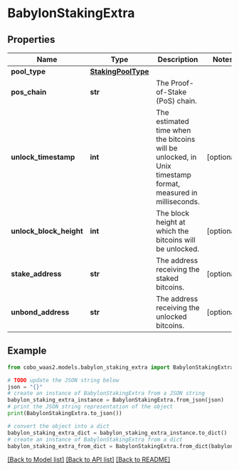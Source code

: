 # BabylonStakingExtra


## Properties

Name | Type | Description | Notes
------------ | ------------- | ------------- | -------------
**pool_type** | [**StakingPoolType**](StakingPoolType.md) |  | 
**pos_chain** | **str** | The Proof-of-Stake (PoS) chain. | 
**unlock_timestamp** | **int** | The estimated time when the bitcoins will be unlocked, in Unix timestamp format, measured in milliseconds. | [optional] 
**unlock_block_height** | **int** | The block height at which the bitcoins will be unlocked. | [optional] 
**stake_address** | **str** | The address receiving the staked bitcoins. | [optional] 
**unbond_address** | **str** | The address receiving the unlocked bitcoins. | [optional] 

## Example

```python
from cobo_waas2.models.babylon_staking_extra import BabylonStakingExtra

# TODO update the JSON string below
json = "{}"
# create an instance of BabylonStakingExtra from a JSON string
babylon_staking_extra_instance = BabylonStakingExtra.from_json(json)
# print the JSON string representation of the object
print(BabylonStakingExtra.to_json())

# convert the object into a dict
babylon_staking_extra_dict = babylon_staking_extra_instance.to_dict()
# create an instance of BabylonStakingExtra from a dict
babylon_staking_extra_from_dict = BabylonStakingExtra.from_dict(babylon_staking_extra_dict)
```
[[Back to Model list]](../README.md#documentation-for-models) [[Back to API list]](../README.md#documentation-for-api-endpoints) [[Back to README]](../README.md)


